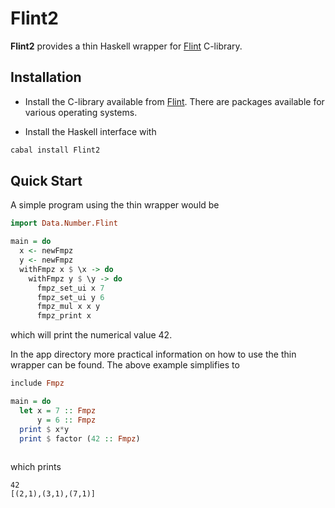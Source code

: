 # Flint2
**Flint2** provides a thin Haskell wrapper for [Flint](https://flintlib.org) C-library. 

## Installation

- Install the C-library available from [Flint](https://flintlib.org). 
   There are packages available for various operating systems.

- Install the Haskell interface with

```bash
cabal install Flint2
```

## Quick Start

A simple program using the thin wrapper would be

```haskell
import Data.Number.Flint

main = do 
  x <- newFmpz
  y <- newFmpz
  withFmpz x $ \x -> do
    withFmpz y $ \y -> do
      fmpz_set_ui x 7
      fmpz_set_ui y 6
      fmpz_mul x x y
      fmpz_print x  
```

which will print the numerical value 42.

In the app directory more practical information on how to use the thin wrapper can be found. 
The above example simplifies to 

```haskell
include Fmpz

main = do
  let x = 7 :: Fmpz 
      y = 6 :: Fmpz
  print $ x*y
  print $ factor (42 :: Fmpz)
  
```

which prints 

```
42 
[(2,1),(3,1),(7,1)]
```

